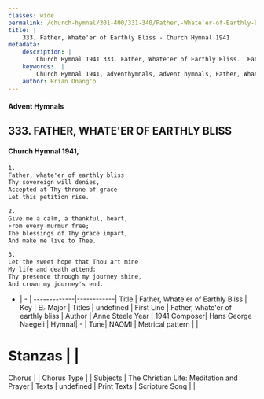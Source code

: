 ```yaml
---
classes: wide
permalink: /church-hymnal/301-400/331-340/Father,-Whate'er-of-Earthly-Bliss/
title: |
    333. Father, Whate'er of Earthly Bliss - Church Hymnal 1941
metadata:
    description: |
        Church Hymnal 1941 333. Father, Whate'er of Earthly Bliss.  Father, whate'er of earthly bliss  Thy sovereign will denies,  Accepted at Thy throne of grace  Let this petition rise. 
    keywords:  |
        Church Hymnal 1941, adventhymnals, advent hymnals, Father, Whate'er of Earthly Bliss, Father, whate'er of earthly bliss. 
    author: Brian Onang'o
---
```


#### Advent Hymnals
## 333. FATHER, WHATE'ER OF EARTHLY BLISS
####  Church Hymnal 1941,

```txt
1.
Father, whate'er of earthly bliss 
Thy sovereign will denies, 
Accepted at Thy throne of grace 
Let this petition rise. 

2.
Give me a calm, a thankful, heart, 
From every murmur free; 
The blessings of Thy grace impart, 
And make me live to Thee. 

3.
Let the sweet hope that Thou art mine 
My life and death attend: 
Thy presence through my journey shine, 
And crown my journey's end.

```

- |   -  |
-------------|------------|
Title | Father, Whate'er of Earthly Bliss |
Key | E♭ Major |
Titles | undefined |
First Line | Father, whate'er of earthly bliss |
Author | Anne Steele
Year | 1941
Composer| Hans George Naegeli |
Hymnal|  - |
Tune| NAOMI |
Metrical pattern | |
# Stanzas |  |
Chorus |  |
Chorus Type |  |
Subjects | The Christian Life: Meditation and Prayer |
Texts | undefined |
Print Texts | 
Scripture Song |  |
    
